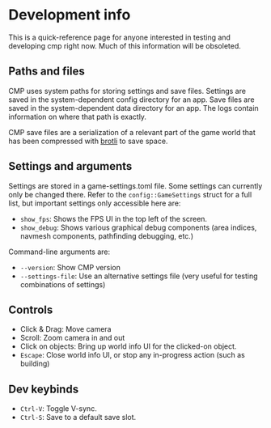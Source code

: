 # Development info

This is a quick-reference page for anyone interested in testing and developing cmp right now. Much of this information will be obsoleted.

## Paths and files

CMP uses system paths for storing settings and save files. Settings are saved in the system-dependent config directory for an app. Save files are saved in the system-dependent data directory for an app. The logs contain information on where that path is exactly.

CMP save files are a serialization of a relevant part of the game world that has been compressed with [brotli](https://datatracker.ietf.org/doc/html/rfc7932) to save space.

## Settings and arguments

Settings are stored in a game-settings.toml file. Some settings can currently only be changed there. Refer to the `config::GameSettings` struct for a full list, but important settings only accessible here are:

- `show_fps`: Shows the FPS UI in the top left of the screen.
- `show_debug`: Shows various graphical debug components (area indices, navmesh components, pathfinding debugging, etc.)

Command-line arguments are:

- `--version`: Show CMP version
- `--settings-file`: Use an alternative settings file (very useful for testing combinations of settings)

## Controls

- Click & Drag: Move camera
- Scroll: Zoom camera in and out
- Click on objects: Bring up world info UI for the clicked-on object.
- `Escape`: Close world info UI, or stop any in-progress action (such as building)

## Dev keybinds

- `Ctrl-V`: Toggle V-sync.
- `Ctrl-S`: Save to a default save slot.
